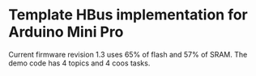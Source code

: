 # Template HBus implementation for Arduino Mini Pro

Current firmware revision 1.3 uses 65% of flash and 57% of SRAM. The demo code has 4 topics and 4 coos tasks.
